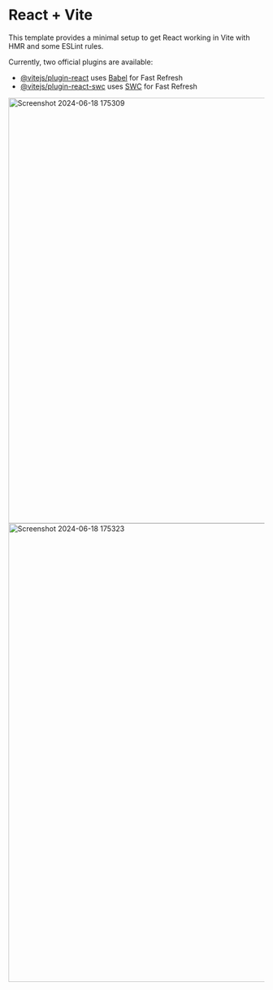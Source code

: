 # React + Vite

This template provides a minimal setup to get React working in Vite with HMR and some ESLint rules.

Currently, two official plugins are available:

- [@vitejs/plugin-react](https://github.com/vitejs/vite-plugin-react/blob/main/packages/plugin-react/README.md) uses [Babel](https://babeljs.io/) for Fast Refresh
- [@vitejs/plugin-react-swc](https://github.com/vitejs/vite-plugin-react-swc) uses [SWC](https://swc.rs/) for Fast Refresh
<img width="1880" height="837" alt="Screenshot 2024-06-18 175309" src="https://github.com/user-attachments/assets/0481ab34-8f7a-4b9c-bd2a-6f779c8cc2d5" />
<img width="544" height="902" alt="Screenshot 2024-06-18 175323" src="https://github.com/user-attachments/assets/f09dc4dd-a42b-4386-be76-c734eaf434e5" />
